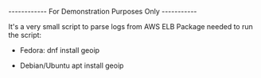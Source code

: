 ------------ For Demonstration Purposes Only -----------

It's a very small script to parse logs from AWS ELB
Package needed to run the script:

- Fedora:
dnf install geoip

- Debian/Ubuntu
apt install geoip

